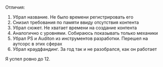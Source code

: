 Отличия:
1. Убрал название. Не было времени регистрировать его
2. Снизил требования по памяти ввиду отсутствия контента
3. Убрал сюжет. Не хватает времени на создание контента
4. Аналогично с уровнями. Собираюсь показывать только механики
5. Убрал PS и Auditon из инструментов разработки. Перешел на аутсорс в этих сферах
6. Убрал краудфандинг. За год так и не разобрался, как он работает

Я успел ровно до 12.
